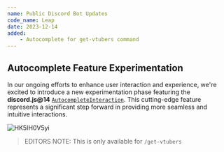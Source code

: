 ```yaml
---
name: Public Discord Bot Updates
code_name: Leap
date: 2023-12-14
added:
    - Autocomplete for get-vtubers command
---
```


## Autocomplete Feature Experimentation

In our ongoing efforts to enhance user interaction and experience, we're excited to introduce a new experimentation phase featuring the **discord.js@14** [`AutocompleteInteraction`](https://old.discordjs.dev/#/docs/discord.js/14.14.1/class/AutocompleteInteraction).
This cutting-edge feature represents a significant step forward in providing more seamless and intuitive interactions.

![HK5IH0V5yi](https://vtubers.wiki/static/changelog/503d5d22-8aff-4388-bfc1-549ec1e28f67.gif)

> EDITORS NOTE: This is only available for `/get-vtubers`
